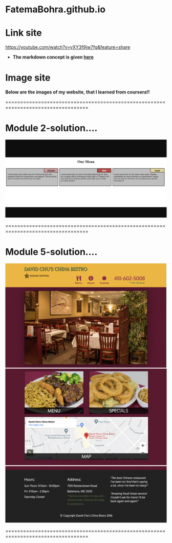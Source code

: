 # FatemaBohra.github.io
# Link site
https://youtube.com/watch?v=yXY3f9jw7fg&feature=share
* **The markdown concept is given [here](https://youtube.com/watch?v=yXY3f9jw7fg&feature=share)**

# Image site

**Below are the images of my website, that I learned from coursera!!**

==================================================================================
# Module 2-solution....

![](Img_module2.png)

==================================================================================
# Module 5-solution....

![](images_of_mod5-sol/img_module5.png)
![](images_of_mod5-sol/img_mod5.png)
![](images_of_mod5-sol/img_mod5-sol.png)

==================================================================================

